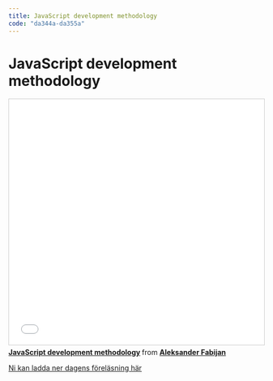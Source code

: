 ```yaml
---
title: JavaScript development methodology
code: "da344a-da355a"
---
```


# JavaScript development methodology

<iframe src="//www.slideshare.net/slideshow/embed_code/key/AsMEu6ku21NWvQ" width="595" height="485" frameborder="0" marginwidth="0" marginheight="0" scrolling="no" style="border:1px solid #CCC; border-width:1px; margin-bottom:5px; max-width: 100%;" allowfullscreen> </iframe> <div style="margin-bottom:5px"> <strong> <a href="//www.slideshare.net/AleksanderFabijan/javascript-development-methodology" title="JavaScript development methodology" target="_blank">JavaScript development methodology</a> </strong> from <strong><a target="_blank" href="//www.slideshare.net/AleksanderFabijan">Aleksander Fabijan</a></strong> </div>

[Ni kan ladda ner dagens föreläsning här](12.pdf)
